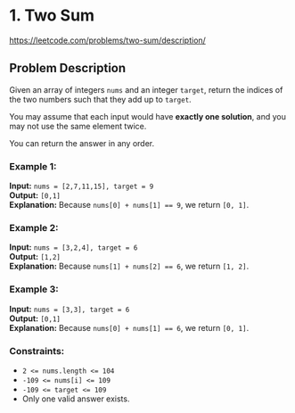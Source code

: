 # 1. Two Sum

https://leetcode.com/problems/two-sum/description/

## Problem Description

Given an array of integers `nums` and an integer `target`, return the indices of the two numbers such that they add up to `target`.

You may assume that each input would have **exactly one solution**, and you may not use the same element twice.

You can return the answer in any order.

### Example 1:
**Input:** `nums = [2,7,11,15], target = 9`  
**Output:** `[0,1]`  
**Explanation:** Because `nums[0] + nums[1] == 9`, we return `[0, 1]`.

### Example 2:
**Input:** `nums = [3,2,4], target = 6`  
**Output:** `[1,2]`  
**Explanation:** Because `nums[1] + nums[2] == 6`, we return `[1, 2]`.

### Example 3:
**Input:** `nums = [3,3], target = 6`  
**Output:** `[0,1]`  
**Explanation:** Because `nums[0] + nums[1] == 6`, we return `[0, 1]`.

### Constraints:
- `2 <= nums.length <= 104`
- `-109 <= nums[i] <= 109`
- `-109 <= target <= 109`
- Only one valid answer exists.
